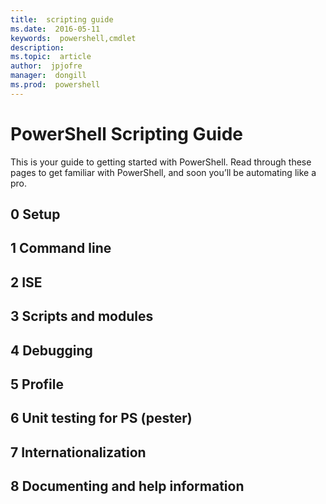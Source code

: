 ```yaml
---
title:  scripting guide
ms.date:  2016-05-11
keywords:  powershell,cmdlet
description:  
ms.topic:  article
author:  jpjofre
manager:  dongill
ms.prod:  powershell
---
```


#  PowerShell Scripting Guide

This is your guide to getting started with PowerShell. Read through these pages
to get familiar with PowerShell, and soon you’ll be automating like a pro.

##  0  Setup

##  1  Command line

##  2  ISE

##  3  Scripts and modules

##  4  Debugging

##  5  Profile

##  6  Unit testing for PS (pester)

##  7  Internationalization

##  8  Documenting and help information


